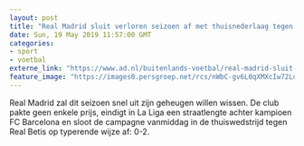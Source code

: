 ```yaml
---
layout: post
title: "Real Madrid sluit verloren seizoen af met thuisnederlaag tegen Betis"
date: Sun, 19 May 2019 11:57:00 GMT
categories: 
- sport 
- voetbal 
externe_link: "https://www.ad.nl/buitenlands-voetbal/real-madrid-sluit-verloren-seizoen-af-met-thuisnederlaag-tegen-betis~afbf71d0/"
feature_image: "https://images0.persgroep.net/rcs/nWbC-gv6L0qXMXcIw72LdYFrf8E/diocontent/148749706/_fitwidth/400/?appId=21791a8992982cd8da851550a453bd7f&quality=0.7"
---
```


Real Madrid zal dit seizoen snel uit zijn geheugen willen wissen. De club pakte geen enkele prijs, eindigt in La Liga een straatlengte achter kampioen FC Barcelona en sloot de campagne vanmiddag in de thuiswedstrijd tegen Real Betis op typerende wijze af: 0-2.
